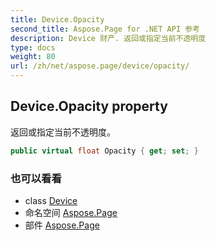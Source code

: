 ```yaml
---
title: Device.Opacity
second_title: Aspose.Page for .NET API 参考
description: Device 财产. 返回或指定当前不透明度
type: docs
weight: 80
url: /zh/net/aspose.page/device/opacity/
---
```

## Device.Opacity property

返回或指定当前不透明度。

```csharp
public virtual float Opacity { get; set; }
```

### 也可以看看

* class [Device](../)
* 命名空间 [Aspose.Page](../../device/)
* 部件 [Aspose.Page](../../../)


